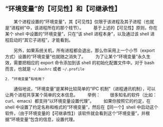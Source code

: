 “环境变量”的【可见性】和【可继承性】
---

　　某个进程设置的“环境变量”，其【可见性】仅限于该进程及其子进程（也就是“进程树”中，该进程所在的那个枝节）。
　　基于上述的【可见性】原则，你在某个 shell 中设置的“环境变量”，只在“该 shell 进程本身”，以及通过该 shell 进程启动的“其它子进程”，才能看到。

　　另外，如果系统关机，所有进程都会退出，那么你采用上一个小节（export 方式）设置的“环境变量”也就随之消失了。
　　为了让某个“环境变量”永久生效，需要把相应的 export 命令添加到该 shell 的初始化配置文件中。对于 bash 而言，也就是 `~/.bashrc` 或者 `~/.profile`

    2. “环境变量”有啥用？

　　通俗地说，“环境变量”是某种比较简单的“IPC 机制”（进程通讯机制），可以让两个进程共享某个简单的文本信息。
　　举例：
　　很多知名的软件（比如：curl、emacs）都支持“以环境变量设置代理”。
　　如果你按照它的约定，在 shell 中设置了约定名称和格式的“环境变量”，然后在【同一个】shell 中启动这个软件，（由于环境变量的【可继承性】）该软件就会看到这个“环境变量”，并根据“环境变量”包含的信息，设置代理。
